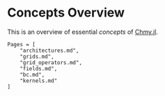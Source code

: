 # Concepts Overview

This is an overview of essential *concepts* of [Chmy.jl](https://github.com/PTsolvers/Chmy.jl).


```@contents
Pages = [
    "architectures.md",
    "grids.md",
    "grid_operators.md",
    "fields.md",
    "bc.md",
    "kernels.md"
]
```